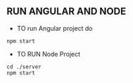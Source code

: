 ## RUN ANGULAR AND NODE


- TO run Angular project do

```
npm start
```


- TO RUN Node Project


```
cd ./server
npm start

```